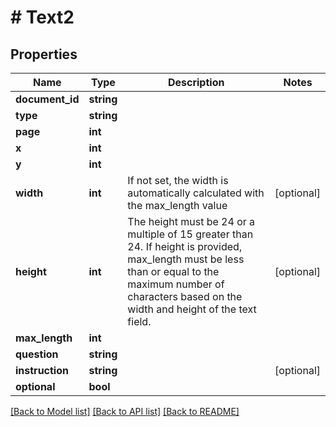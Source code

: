 # # Text2

## Properties

Name | Type | Description | Notes
------------ | ------------- | ------------- | -------------
**document_id** | **string** |  |
**type** | **string** |  |
**page** | **int** |  |
**x** | **int** |  |
**y** | **int** |  |
**width** | **int** | If not set, the width is automatically calculated with the max_length value | [optional]
**height** | **int** | The height must be 24 or a multiple of 15 greater than 24. If height is provided, max_length must be less than or equal to the maximum number of characters based on the width and height of the text field. | [optional]
**max_length** | **int** |  |
**question** | **string** |  |
**instruction** | **string** |  | [optional]
**optional** | **bool** |  |

[[Back to Model list]](../../README.md#models) [[Back to API list]](../../README.md#endpoints) [[Back to README]](../../README.md)
